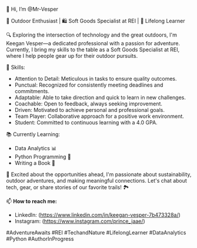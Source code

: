 👋 Hi, I’m @Mr-Vesper

🌲 Outdoor Enthusiast | 🛍️ Soft Goods Specialist at REI | 🌱 Lifelong Learner

🔍 Exploring the intersection of technology and the great outdoors, I'm Keegan Vesper—a dedicated professional with a passion for adventure. Currently, I bring my skills to the table as a Soft Goods Specialist at REI, where I help people gear up for their outdoor pursuits.

🌟 Skills:
- Attention to Detail: Meticulous in tasks to ensure quality outcomes.
- Punctual: Recognized for consistently meeting deadlines and commitments.
- Adaptable: Able to take direction and quick to learn in new challenges.
- Coachable: Open to feedback, always seeking improvement.
- Driven: Motivated to achieve personal and professional goals.
- Team Player: Collaborative approach for a positive work environment.
- Student: Committed to continuous learning with a 4.0 GPA.

📚 Currently Learning:
- Data Analytics 📊
- Python Programming 🐍
- Writing a Book 📖

🌄 Excited about the opportunities ahead, I'm passionate about sustainability, outdoor adventures, and making meaningful connections. Let's chat about tech, gear, or share stories of our favorite trails! 🏞️

📫 **How to reach me:**
- LinkedIn: (https://www.linkedin.com/in/keegan-vesper-7b473328a/)
- Instagram: (https://www.instagram.com/prince_jaae/)

#AdventureAwaits #REI #TechandNature #LifelongLearner #DataAnalytics #Python #AuthorInProgress
